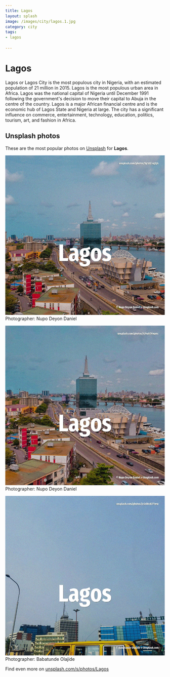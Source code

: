 ```yaml
---
title: Lagos
layout: splash
image: /images/city/lagos.1.jpg
category: city
tags:
- lagos

---
```

# Lagos

Lagos   or Lagos City is the most populous city in Nigeria, with an estimated population of 21  million in 2015. Lagos is the most populous urban area in Africa. Lagos was the national capital of Nigeria until December 1991 following the government's decision  to move their capital to Abuja in the centre of the country. Lagos is a major African financial centre and is the economic hub of Lagos State and Nigeria at  large. The city has a significant influence on commerce, entertainment, technology, education, politics,  tourism, art, and fashion in Africa. 

 
## Unsplash photos
These are the most popular photos on [Unsplash](https://unsplash.com) for **Lagos**.
 
![Lagos](/images/city/lagos.1.jpg)
Photographer:  Nupo Deyon Daniel
 
![Lagos](/images/city/lagos.2.jpg)
Photographer:  Nupo Deyon Daniel
 
![Lagos](/images/city/lagos.3.jpg)
Photographer:  Babatunde Olajide
 
Find even more on [unsplash.com/s/photos/Lagos](https://unsplash.com/s/photos/Lagos)
 
